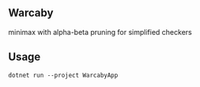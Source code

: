 ## Warcaby 

minimax with alpha-beta pruning for simplified checkers


## Usage

`dotnet run --project WarcabyApp`
